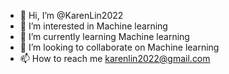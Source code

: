 - 👋 Hi, I’m @KarenLin2022
- 👀 I’m interested in Machine learning
- 🌱 I’m currently learning Machine learning
- 💞️ I’m looking to collaborate on Machine learning
- 📫 How to reach me karenlin2022@gmail.com

<!---
KarenLin2022/KarenLin2022 is a ✨ special ✨ repository because its `README.md` (this file) appears on your GitHub profile.
You can click the Preview link to take a look at your changes.
--->
